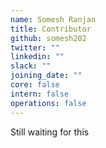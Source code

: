 ```yaml
---
name: Somesh Ranjan
title: Contributor
github: somesh202
twitter: ""
linkedin: ""
slack: ""
joining_date: ""
core: false
intern: false
operations: false
---
```


Still waiting for this
